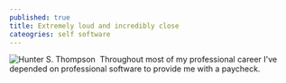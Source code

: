 ```yaml
---
published: true
title: Extremely loud and incredibly close
cateogries: self software
---
```

![Hunter S. Thompson]({{site.baseurl}}/images/hst_weird.jpg)
​
Throughout most of my professional career I've depended on professional software to provide me with a paycheck.